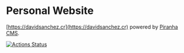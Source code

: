 # Personal Website
[https://davidsanchez.cr](https://davidsanchez.cr) powered by [Piranha CMS](https://piranhacms.org).

[![Actions Status](https://github.com/dasanagu/davidsanchez.cr/workflows/.github/workflows/dotnetcore.yml/badge.svg)](https://github.com/dasanagu/davidsanchez.cr/actions?query=workflow%3A.github%2Fworkflows%2Fdotnetcore.yml)
